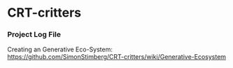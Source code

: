 # CRT-critters

### Project Log File  
Creating an Generative Eco-System:  
https://github.com/SimonStimberg/CRT-critters/wiki/Generative-Ecosystem
